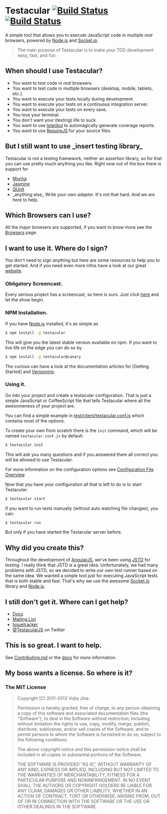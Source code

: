 # Testacular [![Build Status](https://secure.travis-ci.org/testacular/testacular.png?branch=stable)](http://travis-ci.org/testacular/testacular) [![Build Status](https://secure.travis-ci.org/testacular/testacular.png?branch=master)](http://travis-ci.org/testacular/testacular)

A simple tool that allows you to execute JavaScript code in multiple
_real_ browsers, powered by [Node.js] and [Socket.io].

> The main purpose of Testacular is to make your TDD development easy,
>  fast, and fun.

## When should I use Testacular?

* You want to test code in *real* browsers.
* You want to test code in multiple browsers (desktop, mobile,
  tablets, etc.).
* You want to execute your tests locally during development.
* You want to execute your tests on a continuous integration server.
* You want to execute your tests on every save.
* You love your terminal.
* You don't want your (testing) life to suck.
* You want to use [Istanbul] to automagically generate coverage
  reports.
* You want to use [RequireJS] for your source files.


## But I still want to use \_insert testing library\_

Testacular is not a testing framework, neither an assertion library,
so for that you can use pretty much anything you like. Right now out
of the box there is support for

* [Mocha]
* [Jasmine]
* [QUnit]
* \_anything else\_ Write your own adapter. It's not that hard. And we
  are here to help.


## Which Browsers can I use?

All the major browsers are supported, if you want to know more see the
[Browsers] page.


## I want to use it. Where do I sign?

You don't need to sign anything but here are some resources to help
you to get started. And if you need even more infos have a look at our
great [website].

### Obligatory Screencast.

Every serious project has a screencast, so here is ours.  Just click
[here] and let the show begin.

### NPM Installation.

If you have [Node.js] installed, it's as simple as

```bash
$ npm install -g testacular
```

This will give you the latest stable version available on npm. If you
want to live life on the edge you can do so by

```bash
$ npm install -g testacular@canary
```

The curious can have a look at the documentation articles for
[Getting Started] and [Versioning].

### Using it.

Go into your project and create a testacular configuration. That is
just a simple JavaScript or CoffeeScript file that tells Testacular
where all the awesomeness of your project are.

You can find a simple example in
[test/client/testacular.conf.js](https://github.com/karma-runner/karma/blob/master/test/client/testacular.conf.js)
which contains most of the options.

To create your own from scratch there is the `init` command, which
will be named `testacular.conf.js` by default:

```bash
$ testacular init
```
This will ask you many questions and if you answered them all correct
you will be allowed to use Testacular.

For more information on the configuration options see
[Configuration File Overview].

Now that you have your configuration all that is left to do is to
start Testacular:
```bash
$ testacular start
```

If you want to run tests manually (without auto watching file changes), you can:
```bash
$ testacular run
```
But only if you have started the Testacular server before.


## Why did you create this?

Throughout the development of [AngularJS], we've been using [JSTD] for
testing. I really think that JSTD is a great idea. Unfortunately, we
had many problems with JSTD, so we decided to write our own test
runner based on the same idea. We wanted a simple tool just for
executing JavaScript tests that is both stable and fast. That's why we
use the awesome [Socket.io] library and [Node.js].


## I still don't get it. Where can I get help?

* [Docs]
* [Mailing List]
* [Issuetracker]
* [@TestacularJS] on Twitter

## This is so great. I want to help.

See
[Contributing.md](https://github.com/vojtajina/testacular/blob/master/CONTRIBUTING.md)
or the [docs] for more information.


## My boss wants a license. So where is it?

### The MIT License

> Copyright (C) 2011-2013 Vojta Jína.
>
> Permission is hereby granted, free of charge, to any person
> obtaining a copy of this software and associated documentation files
> (the "Software"), to deal in the Software without restriction,
> including without limitation the rights to use, copy, modify, merge,
> publish, distribute, sublicense, and/or sell copies of the Software,
> and to permit persons to whom the Software is furnished to do so,
> subject to the following conditions:
>
> The above copyright notice and this permission notice shall be
> included in all copies or substantial portions of the Software.
>
> THE SOFTWARE IS PROVIDED "AS IS", WITHOUT WARRANTY OF ANY KIND,
> EXPRESS OR IMPLIED, INCLUDING BUT NOT LIMITED TO THE WARRANTIES OF
> MERCHANTABILITY, FITNESS FOR A PARTICULAR PURPOSE AND
> NONINFRINGEMENT. IN NO EVENT SHALL THE AUTHORS OR COPYRIGHT HOLDERS
> BE LIABLE FOR ANY CLAIM, DAMAGES OR OTHER LIABILITY, WHETHER IN AN
> ACTION OF CONTRACT, TORT OR OTHERWISE, ARISING FROM, OUT OF OR IN
> CONNECTION WITH THE SOFTWARE OR THE USE OR OTHER DEALINGS IN THE
> SOFTWARE.



[AngularJS]: http://angularjs.org/
[JSTD]: http://code.google.com/p/js-test-driver/
[Socket.io]: http://socket.io/
[Node.js]: http://nodejs.org/
[Jasmine]: http://pivotal.github.com/jasmine/
[Mocha]: http://visionmedia.github.com/mocha/
[QUnit]: http://qunitjs.com/
[Semantic Versioning]: http://semver.org/
[here]: http://www.youtube.com/watch?v=MVw8N3hTfCI
[installers]: http://nodejs.org/download/
[Mailing List]: https://groups.google.com/forum/#!forum/testacular
[Issuetracker]: https://github.com/karma-runner/karma/issues
[@TestacularJS]: http://twitter.com/TestacularJS
[RequireJS]: http://requirejs.org/
[Istanbul]: https://github.com/gotwarlost/istanbul

[Browsers]: http://testacular.github.com/0.6.0/config/browsers.html
[Versioning]: http://testacular.github.com/0.6.0/about/versioning.html
[Configuration File Overview]: http://testacular.github.com/0.6.0/config/configuration-file.html
[docs]: http://testacular.github.com
[Docs]: http://testacular.github.com
[website]: http://testacular.github.com
